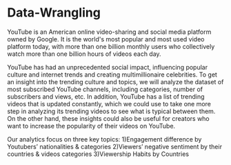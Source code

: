 # Data-Wrangling

YouTube is an American online video-sharing and social media platform owned by Google. It is the world's most popular and most used video platform today, with more than one billion monthly users who collectively watch more than one billion hours of videos each day. 

YouTube has had an unprecedented social impact, influencing popular culture and internet trends and creating multimillionaire celebrities. To get an insight into the trending culture and topics, we will analyze the dataset of most subscribed YouTube channels, including categories, number of subscribers and views, etc. In addition, YouTube has a list of trending videos that is updated constantly, which we could use to take one more step in analyzing its trending videos to see what is typical between them. On the other hand, these insights could also be useful for creators who want to increase the popularity of their videos on YouTube.

Our analytics focus on three key topics: 
1)Engagement difference by Youtubers’ nationalities & categories
2)Viewers’ negative sentiment by their countries & videos categories
3)Viewership Habits by Countries

